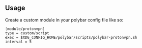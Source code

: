 ## Usage

Create a custom module in your polybar config file like so:
```
[module/protonvpn]
type = custom/script
exec = $XDG_CONFIG_HOME/polybar/scripts/polybar-protonvpn.sh
interval = 5
```

